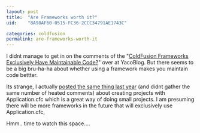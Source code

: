 ```yaml
---
layout: post
title:  "Are Frameworks worth it?"
uid:	"8A98AF60-0515-FC36-2CCC34791AE1743C"

categories: coldfusion
permalink: are-frameworks-worth-it
---
```

I didnt manage to get in on the comments of the "<a href="http://www.techfeed.net/blog/index.cfm/2006/6/6/ColdFusion-Frameworks-Exclusively-Have-Maintainable-Code">ColdFusion Frameworks Exclusively Have Maintainable Code?</a>" over at YacoBlog. But there seems to be a big bru-ha-ha about whether using a framework makes you maintain code bettter.

Its strange, I actually <a href="http://www.markdrew.co.uk/blog/index.cfm/2005/10/7/When-are-frameworks-appropriate">posted the same thing last year</a> (and didnt gather the same number of heated comments) about creating projects with Application.cfc which is a great way of doing small projects. I am presuming there will be more frameworks in the future that will exclusively use Application.cfc,

Hmm.. time to watch this space....